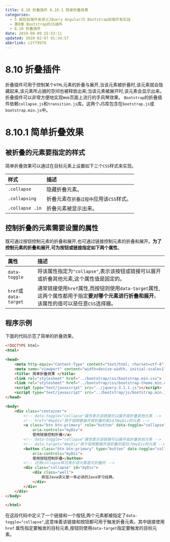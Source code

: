```yaml
---
title: 8.10 折叠插件 8.10.1 简单折叠效果
categories: 
  - 5 疯狂前端开发讲义JQuery AngularJS Bootstrap前端开发实战
  - 第8章 Bootstrap的JS插件
  - 8.10 折叠插件
date: 2019-08-09 15:53:11
updated: 2020-02-07 01:34:57
abbrlink: c2f79978
---
```

# 8.10 折叠插件 #
折叠插件可用于控制某个`HTML`元素的折叠与展开,当该元素被折叠时,该元素就会隐藏起来,该元素所占据的空间也被释放出来;当该元素被展开时,该元素会显示出来。
折叠插件可以非常方便地实现`Web`页面上流行的手风琴效果。
`Bootstrap`的折叠插件依赖`collapse.js`和`transition.js`库。这两个JS库包含在`bootstrap.js`或`bootstrap.min.js`中。
# 8.10.1 简单折叠效果 #
## 被折叠的元素要指定的样式 ##
简单折叠效果可以通过在目标元素上设置如下三个`CSS`样式来实现。

|样式|描述|
|:---|:---|
|`.collapse`|隐藏折叠元素。|
|`.collapsing`|折叠元素在`折叠过程中`应用该`CSS`样式。|
|`.collapse .in`|折叠元素被显示出来。|

## 控制折叠的元素需要设置的属性 ##
既可通过按钮控制元素的折叠和展开,也可通过链接控制元素的折叠和展开。**为了控制元素的折叠和展开,可为按钮或链接指定如下两个属性**。

|属性|描述|
|:---|:---|
|`data-toggle`|将该属性指定为`"collapse"`,表示该按钮或链接可以展开或折叠其他元素,这个属性值是固定的。|
|`href`或`data-target`|通常链接使用`href`属性,而按钮则使用`data-target`属性,这两个属性都用于指定**要对哪个元素进行折叠和展开**。该属性的值可以是任意`CSS`选择器。|
## 程序示例 ##
下面的代码示范了简单的折叠效果。
```html
<!DOCTYPE html>
<html>

<head>
    <meta http-equiv="Content-Type" content="text/html; charset=utf-8" />
    <meta name="viewport" content="width=device-width, initial-scale=1">
    <title> 简单折叠效果 </title>
    <link rel="stylesheet" href="../bootstrap/css/bootstrap.min.css">
    <link rel="stylesheet" href="../bootstrap/css/bootstrap-theme.min.css">
    <script type="text/javascript" src="../jquery-3.1.1.js"></script>
    <script type="text/javascript" src="../bootstrap/js/bootstrap.min.js"></script>
</head>

<body>
    <div class="container">
        <!-- data-toggle="collapse"属性表示该链接可以展开或折叠其他元素 -->
        <!-- href="#myDiv"用于指明要展开或折叠的是id为myDiv的元素 -->
        <a class="btn btn-primary" role="button" data-toggle="collapse" href="#myDiv" aria-expanded="true"
            aria-controls="myDiv">
            使用链接控制折叠</a>
        <!-- data-toggle="collapse"属性表示该链接可以展开或折叠其他元素 -->
        <!-- data-target="#myDiv"用于指明要展开或折叠的是ID为myDiv的元素 -->
        <button class="btn btn-primary" type="button" data-toggle="collapse" data-target="#myDiv" aria-expanded="true"
            aria-controls="myDiv">
            使用按钮控制折叠</button>
        <!-- 应用collapse样式表示该元素是可折叠的 -->
        <div class="collapse" id="myDiv">
            <div class="well">
                疯狂Java讲义是一本必读的Java学习经典。
            </div>
        </div>
    </div>
</body>

</html>
```
在这段代码中定义了一个链接和一个按钮,两个元素都被指定了`data-toggle="collapse"`,这意味着该链接和按钮都可用于触发折叠元素。其中链接使用`href` 属性指定要触发的目标元素,按钮则使用`data-target`指定要触发的目标元素。


